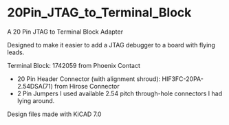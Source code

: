 # 20Pin_JTAG_to_Terminal_Block
A 20 Pin JTAG to Terminal Block Adapter

Designed to make it easier to add a JTAG debugger to a board with flying leads.

Terminal Block: 1742059 from Phoenix Contact
* 20 Pin Header Connector (with alignment shroud): HIF3FC-20PA-2.54DSA(71) from Hirose Connector
* 2 Pin Jumpers I used available 2.54 pitch through-hole connectors I had lying around.

Design files made with KiCAD 7.0
